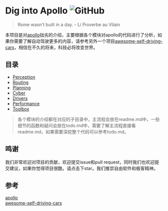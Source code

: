 # Dig into Apollo ![GitHub](https://img.shields.io/github/license/daohu527/Dig-into-Apollo.svg?style=popout)

> Rome wasn't built in a day. - Li Proverbe au Vilain

本项目是对[apollo](https://github.com/ApolloAuto/apollo)拙劣的介绍，主要根据各个模块对apollo的代码进行了分析，如果你需要了解自动驾驶更多的内容，请参考另外一个项目[awesome-self-driving-cars](https://github.com/daohu527/awesome-self-driving-cars)，相信在不久的将来，科技必将改变世界。  


## 目录
- [Perception](perception)
- [Routing](routing)
- [Planning](planning)
- [Cyber](cyber)
- [Drivers](drivers)
- [Performance](performance)
- [Toolbox](toolbox)



> 各个模块的介绍都在对应的子目录中，主流程会放在readme.md中，一些细节的函数和疑问会放在todo.md中，需要了解主流程直接看readme.md，如果需要深挖整个代码可以参考todo.md。

## 鸣谢
我们非常欢迎对项目的贡献，欢迎提交issue和pull request，同时我们也欢迎提交建议，如果你觉得项目很酷，请点击下star。我们推崇自由软件和极客精神。



## 参考
[apollo](https://github.com/ApolloAuto/apollo)  
[awesome-self-driving-cars](https://github.com/daohu527/awesome-self-driving-cars)  
